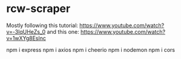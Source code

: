 # rcw-scraper

Mostly following this tutorial: https://www.youtube.com/watch?v=-3lqUHeZs_0
and this one: https://www.youtube.com/watch?v=1wXYg8Eslnc



npm i express
npm i axios
npm i cheerio
npm i nodemon
npm i cors



